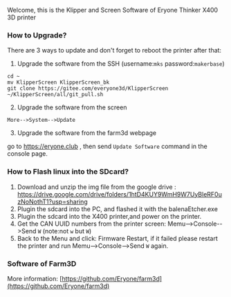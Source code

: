 
Welcome, this is the Klipper and Screen Software of Eryone Thinker X400 3D printer




### How to Upgrade?
There are 3 ways to update and don't forget to reboot the printer after that:
1. Upgrade the software from the SSH (username:`mks` password:`makerbase`)

```
cd ~
mv KlipperScreen KlipperScreen_bk
git clone https://gitee.com/everyone3d/KlipperScreen
~/KlipperScreen/all/git_pull.sh

```

2. Upgrade the software from the screen

`More-->System-->Update`

3. Upgrade the software from the farm3d webpage

go to https://eryone.club , then send `Update Software` command in the console page.


### How to Flash linux into the SDcard?
1. Download and unzip the img file from the google drive : https://drive.google.com/drive/folders/1htD4KUY9WmH9W7UyBleRF0uzNoNothT1?usp=sharing
2. Plugin the sdcard into the PC, and flashed it with the balenaEtcher.exe
3. Plugin the sdcard into the X400 printer,and power on the printer.
4. Get the CAN UUID numbers from the printer screen: Memu-->Console-->Send `W`  (note:not `w` but `W`)
5. Back to the Menu and click: Firmware Restart, if it failed please restart the printer and run  Memu-->Console-->Send `W`  again.

### Software of Farm3D 
More information: [https://github.com/Eryone/farm3d](https://github.com/Eryone/farm3d)

